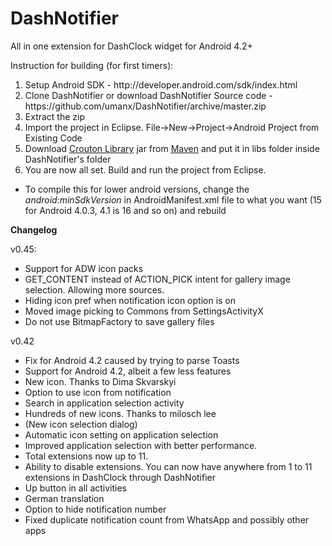 DashNotifier
============
All in one extension for DashClock widget for Android 4.2+

Instruction for building (for first timers):
<ol>
<li>Setup Android SDK - http://developer.android.com/sdk/index.html
<li>Clone DashNotifier or download DashNotifier Source code - https://github.com/umanx/DashNotifier/archive/master.zip
<li>Extract the zip
<li>Import the project in Eclipse. File->New->Project->Android Project from Existing Code
<li>Download <a href="https://github.com/keyboardsurfer/Crouton">Crouton Library</a> jar from <a href="http://search.maven.org/#search%7Cga%7C1%7Cg%3A%22de.keyboardsurfer.android.widget%22Maven">Maven</a> and put it in libs folder inside DashNotifier's folder
<li>You are now all set. Build and run the project from Eclipse.
</ol>

<ul>
<li>To compile this for lower android versions, change the <i>android:minSdkVersion</i> in AndroidManifest.xml file to what you want (15 for Android 4.0.3, 4.1 is 16 and so on) and rebuild
</ul>


<b>Changelog</b>

v0.45:
<ul>
<li>Support for ADW icon packs
<li>GET_CONTENT instead of ACTION_PICK intent for gallery image selection. Allowing more sources.
<li>Hiding icon pref when notification icon option is on
<li>Moved image picking to Commons from SettingsActivityX
<li>Do not use BitmapFactory to save gallery files
</ul>

v0.42
<ul>
<li>Fix for Android 4.2 caused by trying to parse Toasts
<li>Support for Android 4.2, albeit a few less features
<li>New icon. Thanks to Dima Skvarskyi 
<li>Option to use icon from notification
<li>Search in application selection activity
<li>Hundreds of new icons. Thanks to milosch lee 
<li>(New icon selection dialog)
<li>Automatic icon setting on application selection
<li>Improved application selection with better performance.
<li>Total extensions now up to 11.
<li>Ability to disable extensions. You can now have anywhere from 1 to 11 extensions in DashClock through DashNotifier
<li>Up button in all activities
<li>German translation
<li>Option to hide notification number
<li>Fixed duplicate notification count from WhatsApp and possibly other apps
</ul>



